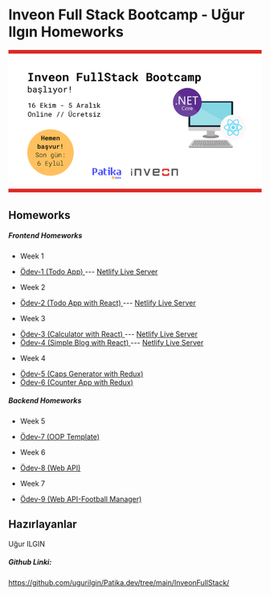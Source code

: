 # Inveon Full Stack Bootcamp - Uğur Ilgın Homeworks
![logo](/img/logo.png)
## Homeworks
##### Frontend Homeworks
* Week 1
- [Ödev-1 (Todo App) ](https://github.com/135-Inveon-FullStack-Bootcamp-Classroom/Ugur-Ilgin-Homeworks/tree/main/Homework-1/README.md) --- [Netlify Live Server](https://trusting-franklin-0b42e5.netlify.app)
* Week 2
-  [Ödev-2 (Todo App with React) ](https://github.com/135-Inveon-FullStack-Bootcamp-Classroom/Ugur-Ilgin-Homeworks/tree/main/Homework-2/README.md) --- [Netlify Live Server](https://naughty-lalande-d57850.netlify.app)
* Week 3
-  [Ödev-3 (Calculator with React) ](https://github.com/135-Inveon-FullStack-Bootcamp-Classroom/Ugur-Ilgin-Homeworks/tree/main/Homework-3/1-Calculator/README.md) --- [Netlify Live Server](https://peaceful-ride-7c4675.netlify.app)
-  [Ödev-4 (Simple Blog with React) ](https://github.com/135-Inveon-FullStack-Bootcamp-Classroom/Ugur-Ilgin-Homeworks/tree/main/Homework-3/2-Blog/README.md) --- [Netlify Live Server](https://pensive-beaver-ae30e4.netlify.app)
* Week 4
-  [Ödev-5 (Caps Generator with Redux) ](https://github.com/135-Inveon-FullStack-Bootcamp-Classroom/Ugur-Ilgin-Homeworks/tree/main/Homework-4/4-CapsGenerator/README.md) 
-  [Ödev-6 (Counter App with Redux) ](https://github.com/135-Inveon-FullStack-Bootcamp-Classroom/Ugur-Ilgin-Homeworks/tree/main/Homework-4/4-Redux-Counter/README.md) 
##### Backend Homeworks
* Week 5
- [Ödev-7 (OOP Template) ](https://github.com/135-Inveon-FullStack-Bootcamp-Classroom/Ugur-Ilgin-Homeworks/tree/main/Homework-5/README.md) 
* Week 6
- [Ödev-8 (Web API) ](https://github.com/135-Inveon-FullStack-Bootcamp-Classroom/Ugur-Ilgin-Homeworks/tree/main/Homework-6/) 
* Week 7
- [Ödev-9 (Web API-Football Manager) ](https://github.com/135-Inveon-FullStack-Bootcamp-Classroom/Ugur-Ilgin-Homeworks/tree/main/Homework-7/) 
## Hazırlayanlar
Uğur ILGIN

##### Github Linki:
https://github.com/ugurilgin/Patika.dev/tree/main/InveonFullStack/
